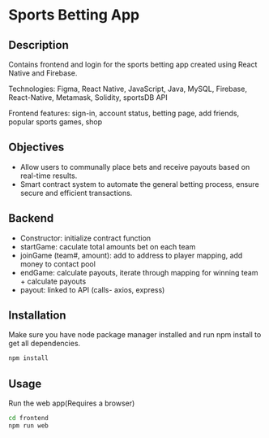 # Sports Betting App

## Description
Contains frontend and login for the sports betting app created using React Native and Firebase.

Technologies: Figma, React Native, JavaScript, Java, MySQL, Firebase, React-Native, Metamask, Solidity, sportsDB API

Frontend features: sign-in, account status, betting page, add friends, popular sports games, shop

  
## Objectives
- Allow users to communally place bets and receive payouts based on real-time results.
- Smart contract system to automate the general betting process, ensure secure and efficient transactions.


## Backend
- Constructor: initialize contract function
- startGame: caculate total amounts bet on each team
- joinGame (team#, amount): add to address to player mapping, add money to contact pool
- endGame: calculate payouts, iterate through mapping for winning team + calculate payouts
- payout: linked to API (calls- axios, express)
  

## Installation

Make sure you have node package manager installed and run npm install to get all dependencies.

```bash
npm install
```

## Usage

Run the web app(Requires a browser)
```bash
cd frontend
npm run web
```
